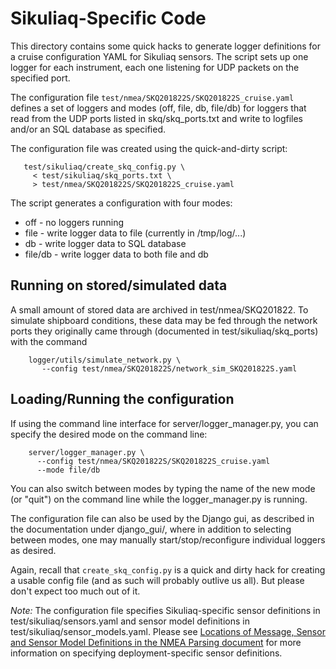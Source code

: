# Sikuliaq-Specific Code

This directory contains some quick hacks to generate logger
definitions for a cruise configuration YAML for Sikuliaq sensors. The
script sets up one logger for each instrument, each one listening for
UDP packets on the specified port.

The configuration file `test/nmea/SKQ201822S/SKQ201822S_cruise.yaml`
defines a set of loggers and modes (off, file, db, file/db) for
loggers that read from the UDP ports listed in skq/skq_ports.txt and
write to logfiles and/or an SQL database as specified.

The configuration file was created using the quick-and-dirty script:

```
   test/sikuliaq/create_skq_config.py \
     < test/sikuliaq/skq_ports.txt \
     > test/nmea/SKQ201822S/SKQ201822S_cruise.yaml
```

The script generates a configuration with four modes:

  - off - no loggers running
  - file - write logger data to file (currently in /tmp/log/...)
  - db - write logger data to SQL database
  - file/db - write logger data to both file and db

## Running on stored/simulated data

A small amount of stored data are archived in test/nmea/SKQ201822. To
simulate shipboard conditions, these data may be fed through the
network ports they originally came through (documented in
test/sikuliaq/skq_ports) with the command

```
    logger/utils/simulate_network.py \
       --config test/nmea/SKQ201822S/network_sim_SKQ201822S.yaml
```

## Loading/Running the configuration

If using the command line interface for server/logger_manager.py,
you can specify the desired mode on the command line:

```
    server/logger_manager.py \
      --config test/nmea/SKQ201822S/SKQ201822S_cruise.yaml
      --mode file/db
```

You can also switch between modes by typing the name of the new mode
(or "quit") on the command line while the logger_manager.py is
running.

The configuration file can also be used by the Django gui, as
described in the documentation under django_gui/, where in addition to
selecting between modes, one may manually start/stop/reconfigure
individual loggers as desired.

Again, recall that `create_skq_config.py` is a quick and dirty hack for
creating a usable config file (and as such will probably outlive us
all). But please don't expect too much out of it.

*Note:* The configuration file specifies Sikuliaq-specific sensor
definitions in test/sikuliaq/sensors.yaml and sensor model definitions
in test/sikuliaq/sensor_models.yaml. Please see [Locations of Message,
Sensor and Sensor Model Definitions in the NMEA Parsing
document](../../docs/nmea_parser.md#locations-of-message-sensor-and-sensor-model-definitions)
for more information on specifying deployment-specific sensor
definitions.
